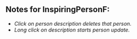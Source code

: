 ## Notes for InspiringPersonF:

- *Click on person description deletes that person.*
- *Long click on description starts person update.*
